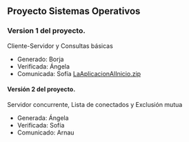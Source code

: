 ## Proyecto Sistemas Operativos

### Version 1 del proyecto.

Cliente-Servidor y Consultas básicas
- Generado: Borja
- Verificada: Ángela
- Comunicada: Sofía
[LaAplicacionAlInicio.zip](https://drive.google.com/file/d/1CGzKUEpYcVsDYQSZ07Y_-aM7VfKHawRY/view "LaAplicacionAlInicio.zip")

#### Versión 2 del proyecto.

Servidor concurrente, Lista de conectados y Exclusión mutua
- Generada: Ángela
- Verificada: Sofía
- Comunicado: Arnau
